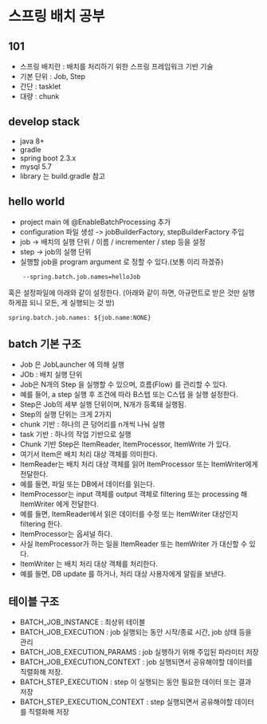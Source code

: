 # 스프링 배치 공부

## 101
- 스프링 배치란 : 배치를 처리하기 위한 스프링 프레임워크 기반 기술
- 기본 단위 : Job, Step
- 간단 : tasklet
- 대량 : chunk

## develop stack
- java 8+
- gradle
- spring boot 2.3.x
- mysql 5.7
- library 는 build.gradle 참고


## hello world
- project main 에 @EnableBatchProcessing 추가
- configuration 파일 생성 -> jobBuilderFactory, stepBuilderFactory 주입 
- job -> 배치의 실행 단위 / 이름 / incrementer / step 등을 설정  
- step -> job의 실행 단위
- 실행할 job을 program argument 로 정할 수 있다.(보통 이리 하겠쥬)

```program argument
    --spring.batch.job.names=helloJob
```
혹은 설정파일에 아래와 같이 설정한다. (아래와 같이 하면, 아규먼트로 받은 것만 실행 하게끔 되니 모든, 게 실행되는 것 방)
```
spring.batch.job.names: ${job.name:NONE}

```

## batch 기본 구조

- Job 은 JobLauncher 에 의해 실행
- JOb : 배치 실행 단위
- Job은 N개의 Step 을 실행할 수 있으며, 흐름(Flow) 를 관리할 수 있다. 
 - 예를 들어, a step 실행 후 조건에 따라 B스텝 또는 C스텝 을 실행 설정한다.
 - Step은 Job의 세부 실행 단위이며, N개가 등록돼 실행됨.
 - Step의 실행 단위는 크게 2가지
  - chunk 기반 : 하나의 큰 덩어리를 n개씩 나눠 실행
  - task 기반 : 하나의 작업 기반으로 실행
 - Chunk 기반 Step은 ItemReader, ItemProcessor, ItemWrite 가 있다.
  - 여기서 Item은 배치 처리 대상 객체를 의미한다.
 - ItemReader는 배치 처리 대상 객체를 읽어 ItemProcessor 또는 ItemWriter에게 전달한다.
  - 예를 들면, 파일 또는 DB에서 데이터를 읽는다.
 - ItemProcessor는 input 객체를 output 객체로 filtering 또는 processing 해 ItemWriter 에게 전달한다.
  - 예를 들면, ItemReader에서 읽은 데이터를 수정 또는 ItemWriter 대상인지 filtering 한다.
  - ItemProcessor는 옵셔널 하다.
  - 사실 ItemProcessor가 하는 일을 ItemReader 또는 ItemWriter 가 대신할 수 있다.
 - ItemWriter 는 배치 처리 대상 객체를 처리한다.
  - 예를 들면, DB update 를 하거나, 처리 대상 사용자에게 알림을 보낸다.

## 테이블 구조
- BATCH_JOB_INSTANCE : 최상위 테이블
- BATCH_JOB_EXECUTION : job 실행되는 동안 시작/종료 시간, job 상태 등을 관리
- BATCH_JOB_EXECUTION_PARAMS : job 실행하기 위해 주입된 파라미터 저장
- BATCH_JOB_EXECUTION_CONTEXT : job 실행되면서 공유해야할 데이터를 직렬화해 저장.
- BATCH_STEP_EXECUTION : step 이 실행되는 동안 필요한 데이터 또는 결과 저장
- BATCH_STEP_EXECUTION_CONTEXT : step 실행되면서 공유해야할 데이터를 직렬화해 저장

